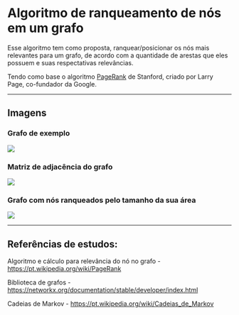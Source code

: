 # Algoritmo de ranqueamento de nós em um grafo

Esse algoritmo tem como proposta, ranquear/posicionar os nós mais relevantes para um grafo, de acordo com a quantidade de arestas que eles possuem e suas respectativas relevâncias.

Tendo como base o algoritmo [PageRank](https://en.wikipedia.org/wiki/PageRank)  de Stanford, criado por Larry Page, co-fundador da Google.

----------------

## Imagens

### Grafo de exemplo

<img src="img/grafo.png">

### Matriz de adjacência do grafo

<img src="img/matriz_grafo.png">

### Grafo com nós ranqueados pelo tamanho da sua área

<img src="img/grafo_resultado.png">

----------------

## Referências de estudos:


Algoritmo e cálculo para relevância do nó no grafo -
<a>https://pt.wikipedia.org/wiki/PageRank</a>

Biblioteca de grafos -
<a>https://networkx.org/documentation/stable/developer/index.html</a>

Cadeias de Markov -
<a>https://pt.wikipedia.org/wiki/Cadeias_de_Markov</a>